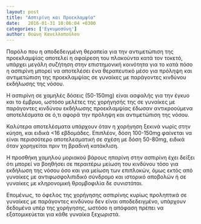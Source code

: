 ```yaml
---
layout: post
title: "Ασπιρίνη και Προεκλαμψία"
date:   2016-01-31 10:06:04 +0300
categories: ['Εγκυμοσύνη']
author: Θεώνη Κανελλοπούλου
---
```


Παρόλο που η αποδεδειγμένη θεραπεία για την αντιμετώπιση της προεκλαμψίας αποτελεί η αφαίρεση του πλακούντα κατά τον τοκετό, υπάρχει μεγάλη συζήτηση στην επιστημονική κοινότητα για το κατά πόσο η ασπιρίνη μπορεί να αποτελέσει ένα θεραπευτικό μέσο για πρόληψη και αντιμετώπιση της προεκλαμψίας σε γυναίκες με παράγοντες κινδύνου εκδήλωσης της νόσου.
<!--break-->

Η ασπιρίνη σε χαμηλές δόσεις (50-150mg) είναι ασφαλής για την έγκυο και το έμβρυο, ωστόσο μελέτες της χορήγησής της σε γυναίκες με παράγοντες κινδύνου εκδήλωσης προεκλαμψίας έδωσαν αντικροούμενα αποτελέσματα σε ό,τι αφορά την πρόληψη και αντιμετώπιση της νόσου.

Καλύτερα αποτελέσματα υπάρχουν όταν η χορήγηση ξεκινά νωρίς στην κύηση, και ειδικά \<16 εβδομάδες. Επιπλέον, δόση 100-150mg φαίνεται να είναι περισσότερο αποτελεσματική σε σχέση με δόση 50-80mg, ειδικά όταν χορηγείται πριν τη βραδινή κατάκλιση.

Η προσθήκη χαμηλού μοριακού βάρους ηπαρίνη στην ασπιρίνη έχει δείξει ότι μπορεί να βοηθήσει σε περαιτέρω μείωση του κινδύνου τόσο για εκδήλωση της νόσου όσο και για μείωση των επιπλοκών, όμως εκτός από γυναίκες με αντιφωσφολιπιδικό σύνδρομο και ιστορικό αποβολών ή σε γυναίκες με κληρονομική θρομβοφιλία δε συνιστάται.

Επομένως, το όφελος της χορήγησης ασπιρίνης κυρίως προληπτικά σε γυναίκες με παράγοντες κινδύνου δεν είναι αποδεδειγμένο, υπάρχουν δεδομένα υπέρ της χορήγησης, ωστόσο η απόφαση πρέπει να εξατομικεύεται για κάθε γυναίκα ξεχωριστά.

